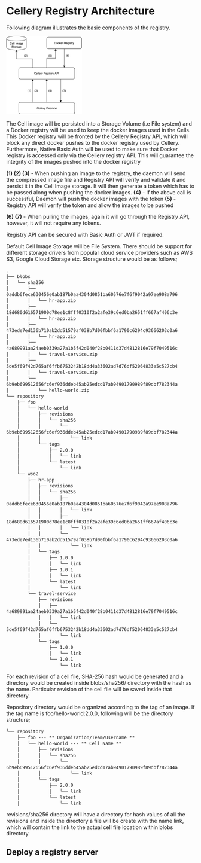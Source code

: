 # Cellery Registry Architecture

Following diagram illustrates the basic components of the registry.

<img src="cellery_registry.png" width="40%">

The Cell image will be persisted into a Storage Volume (i.e File system) and a Docker registry will be used to keep the docker images used in the Cells. This Docker registry will be fronted by the Cellery Registry API, which will block any direct docker pushes to the docker registry used by Cellery. Furthermore, Native Basic Auth will be used to make sure that Docker registry is accessed only via the Cellery registry API. This will guarantee the integrity of the images pushed into the docker registry 

**(1) (2) (3)** - When pushing an image to the registry, the daemon will send the compressed image file and Registry API will verify and validate it and persist it in the Cell Image storage. It will then generate a token which has to be passed along when pushing the docker images.
**(4)** - If the above call is successful, Daemon will push the docker images with the token
**(5)** - Registry API will verify the token and allow the images to be pushed

**(6) (7)** - When pulling the images, again it will go through the Registry API, however, it will not require any tokens. 

Registry API can be secured with Basic Auth or JWT if required.

Default Cell Image Storage will be File System. There should be support for different storage drivers from popular cloud service providers such as AWS S3, Google Cloud Storage etc. Storage structure would be as follows;
```
.
├── blobs
│   └── sha256
│       ├── 0addb6fece630456e0ab187b0aa4304d0851ba60576e7f6f9042a97ee908a796
│       │   └── hr-app.zip
│       ├── 18d680d616571900d78ee1c8fff0310f2a2afe39c6ed0ba2651ff667af406c3e
│       │   └── hr-app.zip
│       ├── 473ede7ed136b710ab2dd51579af038b7d00fbbf6a1790c6294c93666203c0a6
│       │   └── hr-app.zip
│       ├── 4a689991aa24aeb0339a27a1b5f42d040f28b0411d37d4812816e79f7049516c
│       │   └── travel-service.zip
│       ├── 5de5f69f42d765af6ffb6753242b18dd4a33602ad7d76df52064833e5c527cb4
│       │   └── travel-service.zip
│       └── 6b9eb699512656fc6ef936ddeb45ab25edcd17ab94901790989f89dbf782344a
│           └── hello-world.zip
└── repository
    ├── foo
    │   └── hello-world
    │       ├── revisions
    │       │   └── sha256
    │       │       └── 6b9eb699512656fc6ef936ddeb45ab25edcd17ab94901790989f89dbf782344a
    │       │           └── link
    │       └── tags
    │           ├── 2.0.0
    │           │   └── link
    │           └── latest
    │               └── link
    └── wso2
        ├── hr-app
        │   ├── revisions
        │   │   └── sha256
        │   │       ├── 0addb6fece630456e0ab187b0aa4304d0851ba60576e7f6f9042a97ee908a796
        │   │       │   └── link
        │   │       ├── 18d680d616571900d78ee1c8fff0310f2a2afe39c6ed0ba2651ff667af406c3e
        │   │       │   └── link
        │   │       └── 473ede7ed136b710ab2dd51579af038b7d00fbbf6a1790c6294c93666203c0a6
        │   │           └── link
        │   └── tags
        │       ├── 1.0.0
        │       │   └── link
        │       ├── 1.0.1
        │       │   └── link
        │       └── latest
        │           └── link
        └── travel-service
            ├── revisions
            │   ├── 4a689991aa24aeb0339a27a1b5f42d040f28b0411d37d4812816e79f7049516c
            │   │   └── link
            │   └── 5de5f69f42d765af6ffb6753242b18dd4a33602ad7d76df52064833e5c527cb4
            │       └── link
            └── tags
                ├── 1.0.0
                │   └── link
                └── 1.0.1
                    └── link
```
For each revision of a cell file, SHA-256 hash would be generated and a directory would be created inside blobs/sha256/ directory with the hash as the name. Particular revision of the cell file will be saved inside that directory.

Repository directory would be organized according to the tag of an image. If the tag name is foo/hello-world:2.0.0, following will be the directory structure;
``` 
└── repository
    ├── foo --- ** Organization/Team/Username **
    │   └── hello-world --- ** Cell Name **
    │       ├── revisions
    │       │   └── sha256
    │       │       └── 6b9eb699512656fc6ef936ddeb45ab25edcd17ab94901790989f89dbf782344a
    │       │           └── link
    │       └── tags
    │           ├── 2.0.0
    │           │   └── link
    │           └── latest
    │               └── link
```

revisions/sha256 directory will have a directory for hash values of all the revisions and inside the directory a file will be create with the name link, which will contain the link to the actual cell file location within blobs directory. 

## Deploy a registry server

